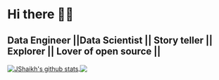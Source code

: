 # Hi there :raising_hand_man:
## Data Engineer ||Data Scientist || Story teller || Explorer || Lover of open source ||

<html>

</html>



<a href="https://github.com/anuraghazra/github-readme-stats">
  <img align="center" src="https://github-readme-stats.vercel.app/api?username=Mikovhe&show_icons=true&include_all_commits=true&theme=dark&hide=prs" alt="JShaikh's github stats" />
</a>

<a href="https://github.com/anuraghazra/github-readme-stats">
  <img align="center" src="https://github-readme-stats.vercel.app/api/top-langs/?username=Mikovhe&layout=compact&theme=dark" />
</a>
